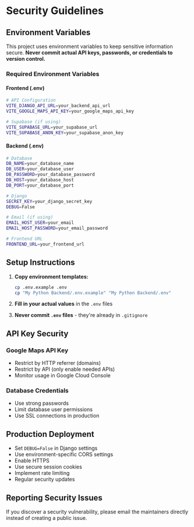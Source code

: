# Security Guidelines

## Environment Variables

This project uses environment variables to keep sensitive information secure. **Never commit actual API keys, passwords, or credentials to version control.**

### Required Environment Variables

#### Frontend (.env)
```bash
# API Configuration
VITE_DJANGO_API_URL=your_backend_api_url
VITE_GOOGLE_MAPS_API_KEY=your_google_maps_api_key

# Supabase (if using)
VITE_SUPABASE_URL=your_supabase_url
VITE_SUPABASE_ANON_KEY=your_supabase_anon_key
```

#### Backend (.env)
```bash
# Database
DB_NAME=your_database_name
DB_USER=your_database_user
DB_PASSWORD=your_database_password
DB_HOST=your_database_host
DB_PORT=your_database_port

# Django
SECRET_KEY=your_django_secret_key
DEBUG=False

# Email (if using)
EMAIL_HOST_USER=your_email
EMAIL_HOST_PASSWORD=your_email_password

# Frontend URL
FRONTEND_URL=your_frontend_url
```

## Setup Instructions

1. **Copy environment templates:**
   ```bash
   cp .env.example .env
   cp "My Python Backend/.env.example" "My Python Backend/.env"
   ```

2. **Fill in your actual values** in the `.env` files

3. **Never commit `.env` files** - they're already in `.gitignore`

## API Key Security

### Google Maps API Key
- Restrict by HTTP referrer (domains)
- Restrict by API (only enable needed APIs)
- Monitor usage in Google Cloud Console

### Database Credentials
- Use strong passwords
- Limit database user permissions
- Use SSL connections in production

## Production Deployment

- Set `DEBUG=False` in Django settings
- Use environment-specific CORS settings
- Enable HTTPS
- Use secure session cookies
- Implement rate limiting
- Regular security updates

## Reporting Security Issues

If you discover a security vulnerability, please email the maintainers directly instead of creating a public issue.